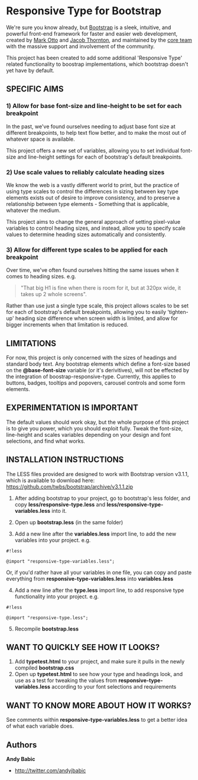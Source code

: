 # Responsive Type for Bootstrap

We're sure you know already, but [Bootstrap](http://getbootstrap.com) is a sleek, intuitive, and powerful front-end framework for faster and easier web development, created by [Mark Otto](http://twitter.com/mdo) and [Jacob Thornton](http://twitter.com/fat), and maintained by the [core team](https://github.com/twbs?tab=members) with the massive support and involvement of the community.

This project has been created to add some additional 'Responsive Type' related functionality to boostrap implementations, which bootstrap doesn't yet have by default.

## SPECIFIC AIMS 

### 1) Allow for base font-size and line-height to be set for each breakpoint

In the past, we've found ourselves needing to adjust base font size at different breakpoints, to help text flow better, and to make the most out of whatever space is available. 

This project offers a new set of variables, allowing you to set individual font-size and line-height settings for each of bootstrap's default breakpoints.

### 2) Use scale values to reliably calculate heading sizes

We know the web is a vastly different world to print, but the practice of using type scales to control the differences in sizing between key type elements exists out of desire to improve consistency, and to preserve a relationship between type elements - Something that is applicable, whatever the medium.

This project aims to change the general approach of setting pixel-value variables to control heading sizes, and instead, allow you to specify scale values to determine heading sizes automatically and consistently.

### 3) Allow for different type scales to be applied for each breakpoint

Over time, we've often found ourselves hitting the same issues when it comes to heading sizes. e.g. 
> "That big H1 is fine when there is room for it, but at 320px wide, it takes up 2 whole screens". 

Rather than use just a single type scale, this project allows scales to be set for each of bootstrap's default breakpoints, allowing you to easily 'tighten-up' heading size difference when screen width is limited, and allow for bigger increments when that limitation is reduced.

## LIMITATIONS

For now, this project is only concerned with the sizes of headings and standard body text. Any bootstrap elements which define a font-size based on the **@base-font-size** variable (or it's derivitives), will not be effected by the integration of boostrap-responsive-type. Currently, this applies to buttons, badges, tooltips and popovers, carousel controls and some form elements.

## EXPERIMENTATION IS IMPORTANT

The default values should work okay, but the whole purpose of this project is to give you power, which you should exploit fully. Tweak the font-size, line-height and scales variables depending on your design and font selections, and find what works.

## INSTALLATION INSTRUCTIONS

The LESS files provided are designed to work with Bootstrap version v3.1.1, which is available to download here:
<https://github.com/twbs/bootstrap/archive/v3.1.1.zip>

1) After adding bootstrap to your project, go to bootstrap's less folder, and copy **less/responsive-type.less** and **less/responsive-type-variables.less** into it.

2) Open up **bootstrap.less** (in the same folder)

3) Add a new line after the **variables.less** import line, to add the new variables into your project. e.g. 
```
#!less

@import "responsive-type-variables.less";
```

Or, if you'd rather have all your variables in one file, you can copy and paste everything from **responsive-type-variables.less** into **variables.less** 

4) Add a new line after the **type.less** import line, to add responsive type functionality into your project. e.g. 
```
#!less

@import "responsive-type.less";
```

5) Recompile **bootstrap.less**

## WANT TO QUICKLY SEE HOW IT LOOKS?

1. Add **typetest.html** to your project, and make sure it pulls in the newly compiled **bootstrap.css**
2. Open up **typetest.html** to see how your type and headings look, and use as a test for tweaking the values from **responsive-type-variables.less** according to your font selections and requirements


## WANT TO KNOW MORE ABOUT HOW IT WORKS?

See comments within **responsive-type-variables.less** to get a better idea of what each variable does. 


## Authors

**Andy Babic**

- <http://twitter.com/andyjbabic>